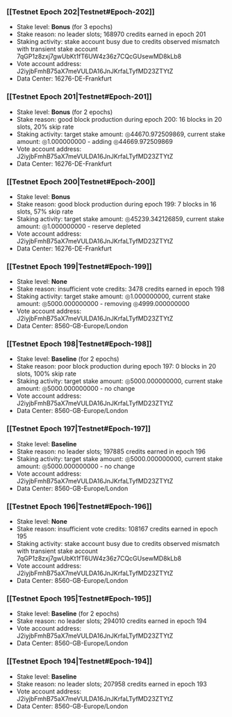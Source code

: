 ### [[Testnet Epoch 202|Testnet#Epoch-202]]
* Stake level: **Bonus** (for 3 epochs)
* Stake reason: no leader slots; 168970 credits earned in epoch 201
* Staking activity: stake account busy due to credits observed mismatch with transient stake account 7qGP1z8zxj7gwUbKt1fT6UW4z36z7CQcGUsewMD8kLb8
* Vote account address: J2iyjbFmhB75aX7meVULDA16JnJKrfaLTyfMD23ZTYtZ
* Data Center: 16276-DE-Frankfurt
### [[Testnet Epoch 201|Testnet#Epoch-201]]
* Stake level: **Bonus** (for 2 epochs)
* Stake reason: good block production during epoch 200: 16 blocks in 20 slots, 20% skip rate
* Staking activity: target stake amount: ◎44670.972509869, current stake amount: ◎1.000000000 - adding ◎44669.972509869
* Vote account address: J2iyjbFmhB75aX7meVULDA16JnJKrfaLTyfMD23ZTYtZ
* Data Center: 16276-DE-Frankfurt
### [[Testnet Epoch 200|Testnet#Epoch-200]]
* Stake level: **Bonus**
* Stake reason: good block production during epoch 199: 7 blocks in 16 slots, 57% skip rate
* Staking activity: target stake amount: ◎45239.342126859, current stake amount: ◎1.000000000 - reserve depleted
* Vote account address: J2iyjbFmhB75aX7meVULDA16JnJKrfaLTyfMD23ZTYtZ
* Data Center: 16276-DE-Frankfurt
### [[Testnet Epoch 199|Testnet#Epoch-199]]
* Stake level: **None**
* Stake reason: insufficient vote credits: 3478 credits earned in epoch 198
* Staking activity: target stake amount: ◎1.000000000, current stake amount: ◎5000.000000000 - removing ◎4999.000000000
* Vote account address: J2iyjbFmhB75aX7meVULDA16JnJKrfaLTyfMD23ZTYtZ
* Data Center: 8560-GB-Europe/London
### [[Testnet Epoch 198|Testnet#Epoch-198]]
* Stake level: **Baseline** (for 2 epochs)
* Stake reason: poor block production during epoch 197: 0 blocks in 20 slots, 100% skip rate
* Staking activity: target stake amount: ◎5000.000000000, current stake amount: ◎5000.000000000 - no change
* Vote account address: J2iyjbFmhB75aX7meVULDA16JnJKrfaLTyfMD23ZTYtZ
* Data Center: 8560-GB-Europe/London
### [[Testnet Epoch 197|Testnet#Epoch-197]]
* Stake level: **Baseline**
* Stake reason: no leader slots; 197885 credits earned in epoch 196
* Staking activity: target stake amount: ◎5000.000000000, current stake amount: ◎5000.000000000 - no change
* Vote account address: J2iyjbFmhB75aX7meVULDA16JnJKrfaLTyfMD23ZTYtZ
* Data Center: 8560-GB-Europe/London
### [[Testnet Epoch 196|Testnet#Epoch-196]]
* Stake level: **None**
* Stake reason: insufficient vote credits: 108167 credits earned in epoch 195
* Staking activity: stake account busy due to credits observed mismatch with transient stake account 7qGP1z8zxj7gwUbKt1fT6UW4z36z7CQcGUsewMD8kLb8
* Vote account address: J2iyjbFmhB75aX7meVULDA16JnJKrfaLTyfMD23ZTYtZ
* Data Center: 8560-GB-Europe/London
### [[Testnet Epoch 195|Testnet#Epoch-195]]
* Stake level: **Baseline** (for 2 epochs)
* Stake reason: no leader slots; 294010 credits earned in epoch 194
* Vote account address: J2iyjbFmhB75aX7meVULDA16JnJKrfaLTyfMD23ZTYtZ
* Data Center: 8560-GB-Europe/London
### [[Testnet Epoch 194|Testnet#Epoch-194]]
* Stake level: **Baseline**
* Stake reason: no leader slots; 207958 credits earned in epoch 193
* Vote account address: J2iyjbFmhB75aX7meVULDA16JnJKrfaLTyfMD23ZTYtZ
* Data Center: 8560-GB-Europe/London